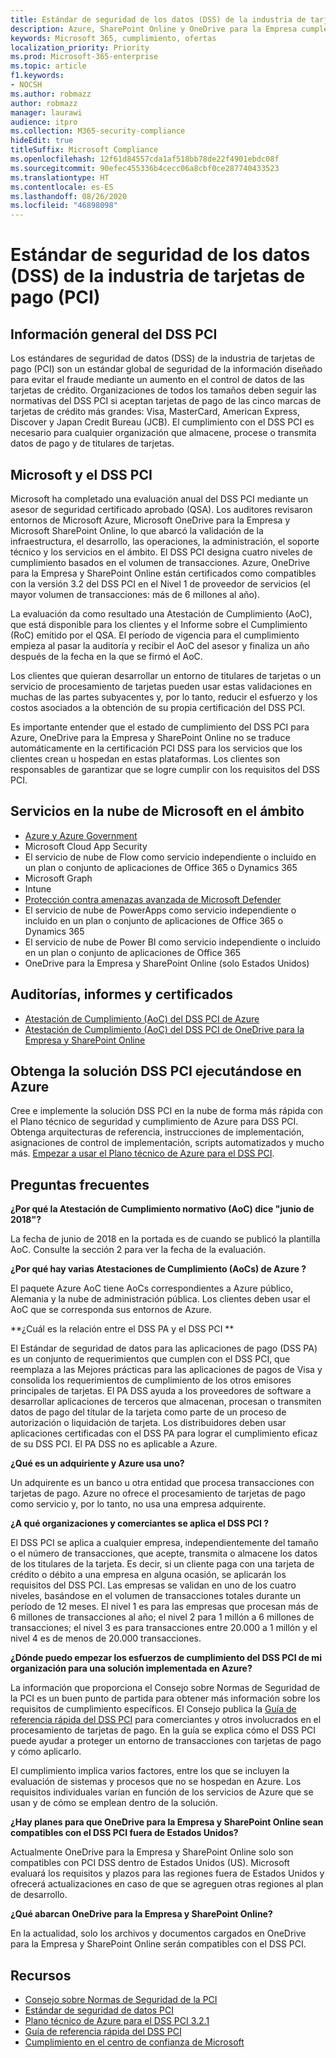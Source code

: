 ```yaml
---
title: Estándar de seguridad de los datos (DSS) de la industria de tarjetas de pago (PCI)
description: Azure, SharePoint Online y OneDrive para la Empresa cumplen con los estándares de seguridad de los datos de la industria de tarjetas de pago Nivel 1, versión 3.2.
keywords: Microsoft 365, cumplimiento, ofertas
localization_priority: Priority
ms.prod: Microsoft-365-enterprise
ms.topic: article
f1.keywords:
- NOCSH
ms.author: robmazz
author: robmazz
manager: laurawi
audience: itpro
ms.collection: M365-security-compliance
hideEdit: true
titleSuffix: Microsoft Compliance
ms.openlocfilehash: 12f61d84557cda1af518bb78de22f4901ebdc08f
ms.sourcegitcommit: 90efec455336b4cecc06a8cbf0ce287740433523
ms.translationtype: HT
ms.contentlocale: es-ES
ms.lasthandoff: 08/26/2020
ms.locfileid: "46898098"
---
```

# <a name="payment-card-industry-pci-data-security-standard-dss"></a>Estándar de seguridad de los datos (DSS) de la industria de tarjetas de pago (PCI)

## <a name="pci-dss-overview"></a>Información general del DSS PCI 

Los estándares de seguridad de datos (DSS) de la industria de tarjetas de pago (PCI) son un estándar global de seguridad de la información diseñado para evitar el fraude mediante un aumento en el control de datos de las tarjetas de crédito. Organizaciones de todos los tamaños deben seguir las normativas del DSS PCI si aceptan tarjetas de pago de las cinco marcas de tarjetas de crédito más grandes: Visa, MasterCard, American Express, Discover y Japan Credit Bureau (JCB). El cumplimiento con el DSS PCI es necesario para cualquier organización que almacene, procese o transmita datos de pago y de titulares de tarjetas.

## <a name="microsoft-and-pci-dss"></a>Microsoft y el DSS PCI 

Microsoft ha completado una evaluación anual del DSS PCI mediante un asesor de seguridad certificado aprobado (QSA). Los auditores revisaron entornos de Microsoft Azure, Microsoft OneDrive para la Empresa y Microsoft SharePoint Online, lo que abarcó la validación de la infraestructura, el desarrollo, las operaciones, la administración, el soporte técnico y los servicios en el ámbito. El DSS PCI designa cuatro niveles de cumplimiento basados en el volumen de transacciones. Azure, OneDrive para la Empresa y SharePoint Online están certificados como compatibles con la versión 3.2 del DSS PCI en el Nivel 1 de proveedor de servicios (el mayor volumen de transacciones: más de 6 millones al año).

La evaluación da como resultado una Atestación de Cumplimiento (AoC), que está disponible para los clientes y el Informe sobre el Cumplimiento (RoC) emitido por el QSA. El período de vigencia para el cumplimiento empieza al pasar la auditoría y recibir el AoC del asesor y finaliza un año después de la fecha en la que se firmó el AoC. 

Los clientes que quieran desarrollar un entorno de titulares de tarjetas o un servicio de procesamiento de tarjetas pueden usar estas validaciones en muchas de las partes subyacentes y, por lo tanto, reducir el esfuerzo y los costos asociados a la obtención de su propia certificación del DSS PCI.

Es importante entender que el estado de cumplimiento del DSS PCI para Azure, OneDrive para la Empresa y SharePoint Online no se traduce automáticamente en la certificación PCI DSS para los servicios que los clientes crean u hospedan en estas plataformas. Los clientes son responsables de garantizar que se logre cumplir con los requisitos del DSS PCI.

## <a name="microsoft-in-scope-cloud-services"></a>Servicios en la nube de Microsoft en el ámbito

- [Azure y Azure Government](https://aka.ms/AzureCompliance)
- Microsoft Cloud App Security
- El servicio de nube de Flow como servicio independiente o incluido en un plan o conjunto de aplicaciones de Office 365 o Dynamics 365
- Microsoft Graph
- Intune
- [Protección contra amenazas avanzada de Microsoft Defender](https://docs.microsoft.com/windows/security/threat-protection/microsoft-defender-atp/microsoft-defender-advanced-threat-protection)
- El servicio de nube de PowerApps como servicio independiente o incluido en un plan o conjunto de aplicaciones de Office 365 o Dynamics 365
- El servicio de nube de Power BI como servicio independiente o incluido en un plan o conjunto de aplicaciones de Office 365
- OneDrive para la Empresa y SharePoint Online (solo Estados Unidos)

## <a name="audit-reports-and-certificates"></a>Auditorías, informes y certificados

- [Atestación de Cumplimiento (AoC) del DSS PCI de Azure](https://aka.ms/azure-pci)
- [Atestación de Cumplimiento (AoC) del DSS PCI de OneDrive para la Empresa y SharePoint Online](https://aka.ms/spo-pci)

## <a name="get-your-pci-dss-solution-running-on-azure"></a>Obtenga la solución DSS PCI ejecutándose en Azure

Cree e implemente la solución DSS PCI en la nube de forma más rápida con el Plano técnico de seguridad y cumplimiento de Azure para DSS PCI. Obtenga arquitecturas de referencia, instrucciones de implementación, asignaciones de control de implementación, scripts automatizados y mucho más. [Empezar a usar el Plano técnico de Azure para el DSS PCI](https://aka.ms/pciblueprint).

## <a name="frequently-asked-questions"></a>Preguntas frecuentes

**¿Por qué la Atestación de Cumplimiento normativo (AoC) dice "junio de 2018"?**

La fecha de junio de 2018 en la portada es de cuando se publicó la plantilla AoC. Consulte la sección 2 para ver la fecha de la evaluación.

**¿Por qué hay varias Atestaciones de Cumplimiento (AoCs) de Azure ?**

El paquete Azure AoC tiene AoCs correspondientes a Azure público, Alemania y la nube de administración pública. Los clientes deben usar el AoC que se corresponda sus entornos de Azure.  

**¿Cuál es la relación entre el DSS PA y el DSS PCI **

El Estándar de seguridad de datos para las aplicaciones de pago (DSS PA) es un conjunto de requerimientos que cumplen con el DSS PCI, que reemplaza a las Mejores prácticas para las aplicaciones de pagos de Visa y consolida los requerimientos de cumplimiento de los otros emisores principales de tarjetas. El PA DSS ayuda a los proveedores de software a desarrollar aplicaciones de terceros que almacenan, procesan o transmiten datos de pago del titular de la tarjeta como parte de un proceso de autorización o liquidación de tarjeta. Los distribuidores deben usar aplicaciones certificadas con el DSS PA para lograr el cumplimiento eficaz de su DSS PCI. El PA DSS no es aplicable a Azure.

**¿Qué es un adquiriente y Azure usa uno?**

Un adquirente es un banco u otra entidad que procesa transacciones con tarjetas de pago. Azure no ofrece el procesamiento de tarjetas de pago como servicio y, por lo tanto, no usa una empresa adquirente.

**¿A qué organizaciones y comerciantes se aplica el DSS PCI ?**

El DSS PCI se aplica a cualquier empresa, independientemente del tamaño o el número de transacciones, que acepte, transmita o almacene los datos de los titulares de la tarjeta. Es decir, si un cliente paga con una tarjeta de crédito o débito a una empresa en alguna ocasión, se aplicarán los requisitos del DSS PCI. Las empresas se validan en uno de los cuatro niveles, basándose en el volumen de transacciones totales durante un período de 12 meses. El nivel 1 es para las empresas que procesan más de 6 millones de transacciones al año; el nivel 2 para 1 millón a 6 millones de transacciones; el nivel 3 es para transacciones entre 20.000 a 1 millón y el nivel 4 es de menos de 20.000 transacciones.

**¿Dónde puedo empezar los esfuerzos de cumplimiento del DSS PCI de mi organización para una solución implementada en Azure?**

La información que proporciona el Consejo sobre Normas de Seguridad de la PCI es un buen punto de partida para obtener más información sobre los requisitos de cumplimiento específicos. El Consejo publica la [Guía de referencia rápida del DSS PCI](https://www.pcisecuritystandards.org/documents/PCISSC%20QRG%20August%202014%20-print.pdf) para comerciantes y otros involucrados en el procesamiento de tarjetas de pago. En la guía se explica cómo el DSS PCI puede ayudar a proteger un entorno de transacciones con tarjetas de pago y cómo aplicarlo.

El cumplimiento implica varios factores, entre los que se incluyen la evaluación de sistemas y procesos que no se hospedan en Azure. Los requisitos individuales varían en función de los servicios de Azure que se usan y de cómo se emplean dentro de la solución.

**¿Hay planes para que OneDrive para la Empresa y SharePoint Online sean compatibles con el DSS PCI fuera de Estados Unidos?**

Actualmente OneDrive para la Empresa y SharePoint Online solo son compatibles con PCI DSS dentro de Estados Unidos (US). Microsoft evaluará los requisitos y plazos para las regiones fuera de Estados Unidos y ofrecerá actualizaciones en caso de que se agreguen otras regiones al plan de desarrollo.

**¿Qué abarcan OneDrive para la Empresa y SharePoint Online?**

En la actualidad, solo los archivos y documentos cargados en OneDrive para la Empresa y SharePoint Online serán compatibles con el DSS PCI.

## <a name="resources"></a>Recursos

- [Consejo sobre Normas de Seguridad de la PCI](https://www.pcisecuritystandards.org/)
- [Estándar de seguridad de datos PCI](https://www.pcisecuritystandards.org/documents/PCI_DSS_v3-1.pdf)
- [Plano técnico de Azure para el DSS PCI 3.2.1](https://docs.microsoft.com/azure/governance/blueprints/samples/pci-dss-3.2.1/)
- [Guía de referencia rápida del DSS PCI](https://www.pcisecuritystandards.org/documents/PCISSC%20QRG%20August%202014%20-print.pdf)
- [Cumplimiento en el centro de confianza de Microsoft ](https://www.microsoft.com/trust-center/compliance/compliance-overview)
